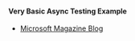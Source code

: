 #### Very Basic Async Testing Example

* [Microsoft Magazine Blog](https://msdn.microsoft.com/en-us/magazine/dn818493.aspx)